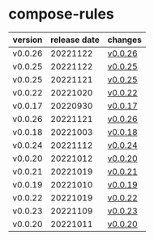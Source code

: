 # compose-rules	


|version|release date|changes|
|---|---|---|
|v0.0.26|20221122|[v0.0.26](./v0.0.26-20221122.md)|
|v0.0.25|20221122|[v0.0.25](./v0.0.25-20221122.md)|
|v0.0.25|20221121|[v0.0.25](./v0.0.25-20221121.md)|
|v0.0.22|20221020|[v0.0.22](./v0.0.22-20221020.md)|
|v0.0.17|20220930|[v0.0.17](./v0.0.17-20220930.md)|
|v0.0.26|20221121|[v0.0.26](./v0.0.26-20221121.md)|
|v0.0.18|20221003|[v0.0.18](./v0.0.18-20221003.md)|
|v0.0.24|20221112|[v0.0.24](./v0.0.24-20221112.md)|
|v0.0.20|20221012|[v0.0.20](./v0.0.20-20221012.md)|
|v0.0.21|20221019|[v0.0.21](./v0.0.21-20221019.md)|
|v0.0.19|20221010|[v0.0.19](./v0.0.19-20221010.md)|
|v0.0.22|20221019|[v0.0.22](./v0.0.22-20221019.md)|
|v0.0.23|20221109|[v0.0.23](./v0.0.23-20221109.md)|
|v0.0.20|20221011|[v0.0.20](./v0.0.20-20221011.md)|
